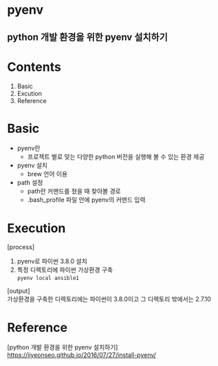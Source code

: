 

pyenv
=========

python 개발 환경을 위한 pyenv 설치하기
---------


# Contents  
1. Basic
2. Excution
3. Reference

# Basic  
* pyenv란
    * 프로젝트 별로 맞는 다양한 python 버전을 실행해 볼 수 있는 환경 제공
* pyenv 설치
    * brew 언어 이용
* path 설정
    * path란 커맨드를 쳤을 때 찾아볼 경로
    * .bash_profile 파일 안에 pyenv의 커맨드 입력

# Execution  
[process]
1. pyenv로 파이썬 3.8.0 설치
2. 특정 디렉토리에 파이썬 가상환경 구축   
```pyenv local ansible1```

[output]  
가상환경을 구축한 디렉토리에는 파이썬이 3.8.0이고 그 디렉토리 밖에서는 2.7.10


# Reference  
[python 개발 환경을 위한 pyenv 설치하기]
https://jiyeonseo.github.io/2016/07/27/install-pyenv/
